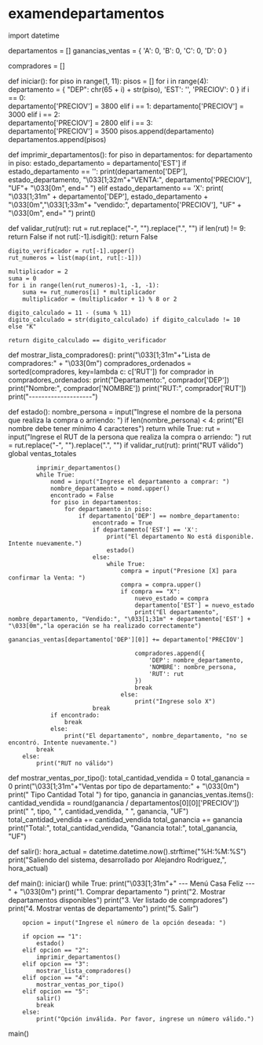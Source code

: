 # examendepartamentos
import datetime

departamentos = []
ganancias_ventas = {
    'A': 0,
    'B': 0,
    'C': 0,
    'D': 0
}

compradores = []

def iniciar():
    for piso in range(1, 11):
        pisos = []
        for i in range(4):
            departamento = {
                "DEP": chr(65 + i) + str(piso),
                'EST': '',
                'PRECIOV': 0 
            }
            if i == 0:  
                departamento['PRECIOV'] = 3800
            elif i == 1: 
                departamento['PRECIOV'] = 3000
            elif i == 2:  
                departamento['PRECIOV'] = 2800
            elif i == 3:  
                departamento['PRECIOV'] = 3500
            pisos.append(departamento)
        departamentos.append(pisos)


def imprimir_departamentos():
    for piso in departamentos:
        for departamento in piso:
            estado_departamento = departamento['EST']
            if estado_departamento == '':
                print(departamento['DEP'], estado_departamento, "\033[1;32m"+"VENTA:", departamento['PRECIOV'], "UF"+ "\033[0m", end=" ")
            elif estado_departamento == 'X':
                print( "\033[1;31m" + departamento['DEP'], estado_departamento + "\033[0m","\033[1;33m"+ "vendido:", departamento['PRECIOV'], "UF" + "\033[0m", end=" ")
        print()


def validar_rut(rut):
    rut = rut.replace("-", "").replace(".", "")
    if len(rut) != 9:
        return False
    if not rut[:-1].isdigit():
        return False

    digito_verificador = rut[-1].upper()
    rut_numeros = list(map(int, rut[:-1]))

    multiplicador = 2
    suma = 0
    for i in range(len(rut_numeros)-1, -1, -1):
        suma += rut_numeros[i] * multiplicador
        multiplicador = (multiplicador + 1) % 8 or 2

    digito_calculado = 11 - (suma % 11)
    digito_calculado = str(digito_calculado) if digito_calculado != 10 else "K"

    return digito_calculado == digito_verificador


def mostrar_lista_compradores():
    print("\033[1;31m"+"Lista de compradores:" + "\033[0m")
    compradores_ordenados = sorted(compradores, key=lambda c: c['RUT'])
    for comprador in compradores_ordenados:
        print("Departamento:", comprador['DEP'])
        print("Nombre:", comprador['NOMBRE'])
        print("RUT:", comprador['RUT'])
        print("--------------------")


def estado():
    nombre_persona = input("Ingrese el nombre de la persona que realiza la compra o arriendo: ")
    if len(nombre_persona) < 4:
        print("El nombre debe tener mínimo 4 caracteres")
        return
    while True:
        rut = input("Ingrese el RUT de la persona que realiza la compra o arriendo: ")
        rut = rut.replace("-", "").replace(".", "")
        if validar_rut(rut):
            print("RUT válido")
            global ventas_totales

            imprimir_departamentos()
            while True:
                nomd = input("Ingrese el departamento a comprar: ")
                nombre_departamento = nomd.upper()
                encontrado = False
                for piso in departamentos:
                    for departamento in piso:
                        if departamento['DEP'] == nombre_departamento:
                            encontrado = True
                            if departamento['EST'] == 'X':
                                print("El departamento No está disponible. Intente nuevamente.")
                                estado()
                            else:
                                while True:
                                    compra = input("Presione [X] para confirmar la Venta: ")
                                    compra = compra.upper()
                                    if compra == "X":
                                        nuevo_estado = compra
                                        departamento['EST'] = nuevo_estado
                                        print("El departamento", nombre_departamento, "Vendido:", "\033[1;31m" + departamento['EST'] + "\033[0m","la operación se ha realizado correctamente")
                                        ganancias_ventas[departamento['DEP'][0]] += departamento['PRECIOV']

                                        compradores.append({
                                            'DEP': nombre_departamento,
                                            'NOMBRE': nombre_persona,
                                            'RUT': rut
                                        })
                                        break
                                    else:
                                        print("Ingrese solo X")
                            break
                if encontrado:
                    break
                else:
                    print("El departamento", nombre_departamento, "no se encontró. Intente nuevamente.")
            break
        else:
            print("RUT no válido")


def mostrar_ventas_por_tipo():
    total_cantidad_vendida = 0
    total_ganancia = 0
    print("\033[1;31m"+"Ventas por tipo de departamento:" + "\033[0m")
    print("  Tipo   Cantidad   Total    ")
    for tipo, ganancia in ganancias_ventas.items():
        cantidad_vendida = round(ganancia / departamentos[0][0]['PRECIOV'])
        print("  ", tipo, "       ", cantidad_vendida, "     ", ganancia, "UF")
        total_cantidad_vendida += cantidad_vendida
        total_ganancia += ganancia
    print("Total:", total_cantidad_vendida, "Ganancia total:", total_ganancia, "UF")


def salir():
    hora_actual = datetime.datetime.now().strftime("%H:%M:%S")
    print("Saliendo del sistema, desarrollado por Alejandro Rodriguez,", hora_actual)


def main():
    iniciar()
    while True:
        print("\033[1;31m"+"                     --- Menú Casa Feliz ---" + "\033[0m")
        print("1. Comprar departamento ")
        print("2. Mostrar departamentos disponibles")
        print("3. Ver listado de compradores")
        print("4. Mostrar ventas de departamento")
        print("5. Salir")

        opcion = input("Ingrese el número de la opción deseada: ")

        if opcion == "1":
            estado()
        elif opcion == "2":
            imprimir_departamentos()
        elif opcion == "3":
            mostrar_lista_compradores()
        elif opcion == "4":
            mostrar_ventas_por_tipo()
        elif opcion == "5":
            salir()
            break
        else:
            print("Opción inválida. Por favor, ingrese un número válido.")


main()
